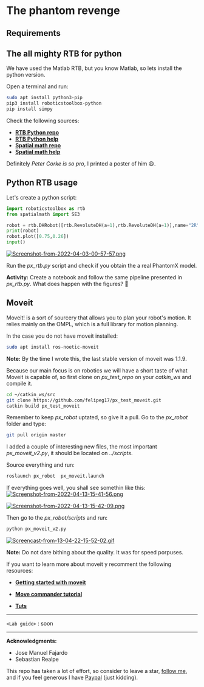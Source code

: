 # The phantom revenge
## Requirements

## The all mighty RTB for python 

We have used the Matlab RTB, but you know Matlab, so lets install the python version.

Open a terminal and run:

```sh
sudo apt install python3-pip
pip3 install roboticstoolbox-python
pip install simpy
```

Check the following sources:
 - [**RTB Python repo**](https://github.com/petercorke/robotics-toolbox-python)
 - [**RTB Python help**](https://petercorke.github.io/robotics-toolbox-python/index.html) 
 - [**Spatial math repo**](https://github.com/petercorke/spatialmath-python)
 - [**Spatial math help**](https://petercorke.github.io/spatialmath-python/)

Definitely *Peter Corke is so pro*, I printed a poster of him :laughing:.

## Python RTB usage

Let's create a python script:

```python
import roboticstoolbox as rtb
from spatialmath import SE3

robot = rtb.DHRobot([rtb.RevoluteDH(a=1),rtb.RevoluteDH(a=1)],name="2R")
print(robot)
robot.plot([0.75,0.26])
input()
```

[![Screenshot-from-2022-04-03-00-57-57.png](https://i.postimg.cc/4dbmg5Qz/Screenshot-from-2022-04-03-00-57-57.png)](https://postimg.cc/phr2QK7T)

Run the *px_rtb.py* script and check if you obtain the a real PhantomX model.

**Activity:** Create a notebook and follow the same pipeline presented in *px_rtb.py*. What does happen with the figures? :grimacing:

## Moveit

Moveit! is a sort of sourcery that allows you to plan your robot's motion. It relies mainly on the OMPL, which is a full library for motion planning. 

In the case you do not have moveit installed:

```sh
sudo apt install ros-noetic-moveit
```

**Note:** By the time I wrote this, the last stable version of moveit was 1.1.9. 

Because our main focus is on robotics we will have a short taste of what Moveit is capable of, so first clone on *px_text_repo* on your *catkin_ws* and compile it.

```sh 
cd ~/catkin_ws/src
git clone https://github.com/felipeg17/px_test_moveit.git
catkin build px_test_moveit
```

Remember to keep *px_robot* uptated, so give it a pull. Go to the *px_robot* folder and type:

```sh
git pull origin master
```

I added a couple of interesting new files, the most important *px_moveit_v2.py*, it should be located on *../scripts*.

Source everything and run:

```sh 
roslaunch px_robot  px_moveit.launch 
```

If everything goes well, you shall see somethin like this:
[![Screenshot-from-2022-04-13-15-41-56.png](https://i.postimg.cc/x1dnyBX3/Screenshot-from-2022-04-13-15-41-56.png)](https://postimg.cc/7fjFqsM5)

[![Screenshot-from-2022-04-13-15-42-09.png](https://i.postimg.cc/0yHxtZmR/Screenshot-from-2022-04-13-15-42-09.png)](https://postimg.cc/G4YZtFqq)

Then go to the *px_robot/scripts* and run:

```sh
python px_moveit_v2.py 
```

[![Screencast-from-13-04-22-15-52-02.gif](https://i.postimg.cc/MK8tfjsy/Screencast-from-13-04-22-15-52-02.gif)](https://postimg.cc/vD35pDwB)

**Note:** Do not dare bithing about the quality. It was for speed porpuses.

If you want to learn more about moveit y recomment the following resources:
 - [**Getting started with moveit**](http://docs.ros.org/en/kinetic/api/moveit_tutorials/html/doc/getting_started/getting_started.html)

 - [**Move commander tutorial**](http://docs.ros.org/en/kinetic/api/moveit_tutorials/html/doc/move_group_python_interface/move_group_python_interface_tutorial.html)

 - [**Tuts**](https://moveit.picknik.ai/galactic/doc/tutorials/tutorials.html)


------------

`<Lab guide>` : soon

------------

**Acknowledgments:**

 - Jose Manuel Fajardo
 - Sebastian Realpe 

This repo has taken a lot of effort, so consider to leave a star, [follow me](https://felipeg17.github.io/index.html), and if you feel generous I have [Paypal](https://paypal.me/fegonzalez17?country.x=CO&locale.x=en_US) (just kidding).